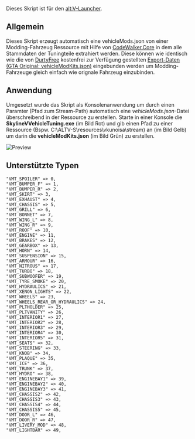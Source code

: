 Dieses Skript ist für den [alt:V-Launcher](https://altv.mp).

## Allgemein
Dieses Skript erzeugt automatisch eine vehicleMods.json von einer Modding-Fahrzeug Ressource mit Hilfe von [CodeWalker.Core](https://github.com/dexyfex/CodeWalker) in dem alle Stammdaten der Tuningteile extrahiert werden. Diese können wie identisch wie die von [DurtyFree](https://github.com/DurtyFree) kostenfrei zur Verfügung gestellten [Export-Daten (GTA Original: vehicleModKits.json)](https://github.com/DurtyFree/gta-v-data-dumps) eingebunden werden um Modding-Fahrzeuge gleich einfach wie orignale Fahrzeug einzubinden.

## Anwendung
Umgesetzt wurde das Skript als Konsolenanwendung um durch einen Paramter (Pfad zum Stream-Path) automatisch eine *vehicleMods.json*-Datei überschreibend in der Ressource zu erstellen. Starte in einer Konsole die **SkylineVVehicleTuning.exe** (im Bild Rot) und gib einen Pfad zu einer Ressource (Bspw. C:\ALTV-S\resources\vkunoisa\stream) an (im Bild Gelb) um darin die **vehicleModKits.json** (im Bild Grün) zu erstellen.

![Preview](https://user-images.githubusercontent.com/3730600/229350752-d1080a25-737f-4c0f-a3d9-617214324e34.png)

## Unterstützte Typen
```
"VMT_SPOILER" => 0,
"VMT_BUMPER_F" => 1,
"VMT_BUMPER_R" => 2,
"VMT_SKIRT" => 3,
"VMT_EXHAUST" => 4,
"VMT_CHASSIS" => 5,
"VMT_GRILL" => 6,
"VMT_BONNET" => 7,
"VMT_WING_L" => 8,
"VMT_WING_R" => 9,
"VMT_ROOF" => 10,
"VMT_ENGINE" => 11,
"VMT_BRAKES" => 12,
"VMT_GEARBOX" => 13,
"VMT_HORN" => 14,
"VMT_SUSPENSION" => 15,
"VMT_ARMOUR" => 16,
"VMT_NITROUS" => 17,
"VMT_TURBO" => 18,
"VMT_SUBWOOFER" => 19,
"VMT_TYRE_SMOKE" => 20,
"VMT_HYDRAULICS" => 21,
"VMT_XENON_LIGHTS" => 22,
"VMT_WHEELS" => 23,
"VMT_WHEELS_REAR_OR_HYDRAULICS" => 24,
"VMT_PLTHOLDER" => 25,
"VMT_PLTVANITY" => 26,
"VMT_INTERIOR1" => 27,
"VMT_INTERIOR2" => 28,
"VMT_INTERIOR3" => 29,
"VMT_INTERIOR4" => 30,
"VMT_INTERIOR5" => 31,
"VMT_SEATS" => 32,
"VMT_STEERING" => 33,
"VMT_KNOB" => 34,
"VMT_PLAQUE" => 35,
"VMT_ICE" => 36,
"VMT_TRUNK" => 37,
"VMT_HYDRO" => 38,
"VMT_ENGINEBAY1" => 39,
"VMT_ENGINEBAY2" => 40,
"VMT_ENGINEBAY3" => 41,
"VMT_CHASSIS2" => 42,
"VMT_CHASSIS3" => 43,
"VMT_CHASSIS4" => 44,
"VMT_CHASSIS5" => 45,
"VMT_DOOR_L" => 46,
"VMT_DOOR_R" => 47,
"VMT_LIVERY_MOD" => 48,
"VMT_LIGHTBAR" => 49,
```

